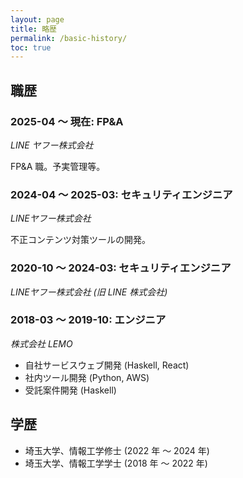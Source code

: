 ```yaml
---
layout: page
title: 略歴
permalink: /basic-history/
toc: true
---
```


## 職歴

### 2025-04 〜 現在: FP&A

_LINE ヤフー株式会社_

FP&A 職。予実管理等。

### 2024-04 〜 2025-03: セキュリティエンジニア

_LINEヤフー株式会社_

不正コンテンツ対策ツールの開発。

### 2020-10 〜 2024-03: セキュリティエンジニア

_LINEヤフー株式会社 (旧 LINE 株式会社)_

### 2018-03 〜 2019-10: エンジニア

_株式会社 LEMO_

- 自社サービスウェブ開発 (Haskell, React)
- 社内ツール開発  (Python, AWS)
- 受託案件開発 (Haskell)

## 学歴

- 埼玉大学、情報工学修士 (2022 年 〜 2024 年)
- 埼玉大学、情報工学学士 (2018 年 〜 2022 年)

